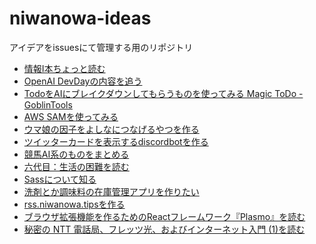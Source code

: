 # niwanowa-ideas

アイデアをissuesにて管理する用のリポジトリ

<!-- ISSUE_LIST_START -->
- [情報Ⅰ本ちょっと読む](https://github.com/niwanowa/niwanowa-ideas/issues/25)
- [OpenAI DevDayの内容を追う](https://github.com/niwanowa/niwanowa-ideas/issues/24)
- [TodoをAIにブレイクダウンしてもらうものを使ってみる Magic ToDo - GoblinTools](https://github.com/niwanowa/niwanowa-ideas/issues/21)
- [AWS SAMを使ってみる](https://github.com/niwanowa/niwanowa-ideas/issues/19)
- [ウマ娘の因子をよしなにつなげるやつを作る](https://github.com/niwanowa/niwanowa-ideas/issues/18)
- [ツイッターカードを表示するdiscordbotを作る](https://github.com/niwanowa/niwanowa-ideas/issues/16)
- [競馬AI系のものをまとめる](https://github.com/niwanowa/niwanowa-ideas/issues/15)
- [六代目：生活の困難を読む](https://github.com/niwanowa/niwanowa-ideas/issues/13)
- [Sassについて知る](https://github.com/niwanowa/niwanowa-ideas/issues/12)
- [洗剤とか調味料の在庫管理アプリを作りたい](https://github.com/niwanowa/niwanowa-ideas/issues/9)
- [rss.niwanowa.tipsを作る](https://github.com/niwanowa/niwanowa-ideas/issues/8)
- [ブラウザ拡張機能を作るためのReactフレームワーク『Plasmo』を読む](https://github.com/niwanowa/niwanowa-ideas/issues/6)
- [秘密の NTT 電話局、フレッツ光、およびインターネット入門 (1)を読む](https://github.com/niwanowa/niwanowa-ideas/issues/5)
<!-- github actions: Updated on 2023-11-07 07:51:21 UTC-->
<!-- ISSUE_LIST_END -->
